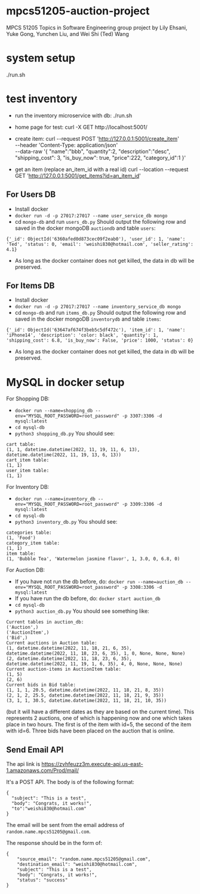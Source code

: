 # mpcs51205-auction-project

MPCS 51205 Topics in Software Engineering group project by Lily Ehsani, Yuke Gong, Yunchen Liu, and Wei Shi (Ted) Wang

# system setup

./run.sh

# test inventory
- run the inventory microservice with db:
  ./run.sh

- home page for test:
  curl -X GET http://localhost:5001/

- create item:
  curl --request POST 'http://127.0.0.1:5001/create_item' \
  --header 'Content-Type: application/json' \
  --data-raw '{
  "name":"bbb",
  "quantity":2,
  "description":"desc",
  "shipping_cost": 3,
  "is_buy_now": true,
  "price":222,
  "category_id":1
  }'

- get an item (replace an_item_id with a real id)
  curl --location --request GET 'http://127.0.0.1:5001/get_items?id=an_item_id'

## For Users DB

- Install docker
- `docker run -d -p 27017:27017 --name user_service_db mongo`
- cd `mongo-db` and run `users_db.py`
  Should output the following row and saved in the docker mongoDB `auctiondb` and table `users`:

```
{'_id': ObjectId('6360afed0d873cec09f2eab0'), 'user_id': 1, 'name': 'Ted', 'status': 0, 'email': 'weishi830@hotmail.com', 'seller_rating': 4.1}
```

- As long as the docker container does not get killed, the data in db will be preserved.

## For Items DB

- Install docker
- `docker run -d -p 27017:27017 --name inventory_service_db mongo`
- cd `mongo-db` and run `items_db.py`
  Should output the following row and saved in the docker mongoDB `inventorydb` and table `items`:

```
{'_id': ObjectId('63647af674f3beb5c5df472c'), 'item_id': 1, 'name': 'iPhone14', 'description': 'color: black', 'quantity': 1, 'shipping_cost': 6.8, 'is_buy_now': False, 'price': 1000, 'status': 0}
```

- As long as the docker container does not get killed, the data in db will be preserved.

# MySQL in docker setup

For Shopping DB:

- `docker run --name=shopping_db --env="MYSQL_ROOT_PASSWORD=root_password" -p 3307:3306 -d mysql:latest`
- `cd mysql-db`
- `python3 shopping_db.py`
  You should see:

```
cart table:
(1, 1, datetime.datetime(2022, 11, 19, 11, 6, 13), datetime.datetime(2022, 11, 19, 13, 6, 13))
cart_item table:
(1, 1)
user_item table:
(1, 1)
```

For Inventory DB:

- `docker run --name=inventory_db --env="MYSQL_ROOT_PASSWORD=root_password" -p 3309:3306 -d mysql:latest`
- `cd mysql-db`
- `python3 inventory_db.py`
  You should see:

```
categories table:
(1, 'Food')
category_item table:
(1, 1)
item table:
(1, 'Bubble Tea', 'Watermelon jasmine flavor', 1, 3.0, 0, 6.8, 0)
```

For Auction DB:

- If you have not run the db before, do: `docker run --name=auction_db --env="MYSQL_ROOT_PASSWORD=root_password" -p 3308:3306 -d mysql:latest`
- If you have run the db before, do: `docker start auction_db`
- `cd mysql-db`
- `python3 auction_db.py`
  You should see something like:

```
Current tables in auction_db:
('Auction',)
('AuctionItem',)
('Bid',)
Current auctions in Auction table:
(1, datetime.datetime(2022, 11, 18, 21, 6, 35), datetime.datetime(2022, 11, 18, 23, 6, 35), 1, 0, None, None, None)
(2, datetime.datetime(2022, 11, 18, 23, 6, 35), datetime.datetime(2022, 11, 19, 1, 6, 35), 4, 0, None, None, None)
Current auction-items in AuctionItem table:
(1, 5)
(2, 6)
Current bids in Bid table:
(1, 1, 1, 20.5, datetime.datetime(2022, 11, 18, 21, 8, 35))
(2, 1, 2, 25.5, datetime.datetime(2022, 11, 18, 21, 9, 35))
(3, 1, 1, 30.5, datetime.datetime(2022, 11, 18, 21, 10, 35))
```

(but it will have a different dates as they are based on the current time). This represents 2 auctions, one of which is happening now and one which takes place in two hours. The first is of the item with id=5, the second of the item with id=6. Three bids have been placed on the auction that is online.

## Send Email API

The api link is https://zvhfeuzz3m.execute-api.us-east-1.amazonaws.com/Prod/mail/

It's a POST API. The body is of the following format:

```
{
  "subject": "This is a test",
  "body": "Congrats, it works!",
  "to":"weishi830@hotmail.com"
}
```

The email will be sent from the email address of `random.name.mpcs51205@gmail.com`.

The response should be in the form of:

```
{
    "source_email": "random.name.mpcs51205@gmail.com",
    "destination_email": "weishi830@hotmail.com",
    "subject": "This is a test",
    "body": "Congrats, it works!",
    "status": "success"
}
```
